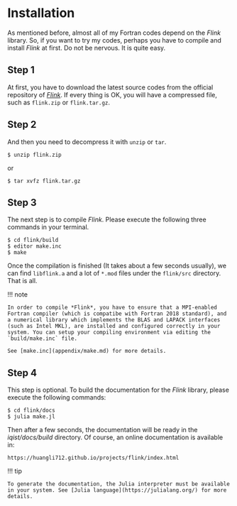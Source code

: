# Installation

As mentioned before, almost all of my Fortran codes depend on the *Flink* library. So, if you want to try my codes, perhaps you have to compile and install *Flink* at first. Do not be nervous. It is quite easy.

## Step 1

At first, you have to download the latest source codes from the official repository of [*Flink*](https://github.com/huangli712/Flink). If every thing is OK, you will have a compressed file, such as `flink.zip` or `flink.tar.gz`.

## Step 2

And then you need to decompress it with `unzip` or `tar`.

```shell
$ unzip flink.zip
```

or

```shell
$ tar xvfz flink.tar.gz
```

## Step 3

The next step is to compile *Flink*. Please execute the following three commands in your terminal.

```shell
$ cd flink/build
$ editor make.inc
$ make
```

Once the compilation is finished (It takes about a few seconds usually), we can find `libflink.a` and a lot of `*.mod` files under the `flink/src` directory. That is all.

!!! note

    In order to compile *Flink*, you have to ensure that a MPI-enabled Fortran compiler (which is compatibe with Fortran 2018 standard), and a numerical library which implements the BLAS and LAPACK interfaces (such as Intel MKL), are installed and configured correctly in your system. You can setup your compiling environment via editing the `build/make.inc` file.

    See [make.inc](appendix/make.md) for more details.

## Step 4

This step is optional. To build the documentation for the *Flink* library, please execute the following commands:

```shell
$ cd flink/docs
$ julia make.jl
```

Then after a few seconds, the documentation will be ready in the *iqist/docs/build* directory. Of course, an online documentation is available in:

```text
https://huangli712.github.io/projects/flink/index.html
```

!!! tip

    To generate the documentation, the Julia interpreter must be available in your system. See [Julia language](https://julialang.org/) for more details.
